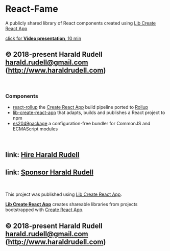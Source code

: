 # React-Fame

A publicly shared library of React components created using [Lib Create React App](https://github.com/haraldrudell/lib-create-react-app)

[click for **Video presentation**, 10 min](https://youtu.be/KVaOVjiH2SQ)


## © 2018-present Harald Rudell <harald.rudell@gmail.com> (http://www.haraldrudell.com)

&emsp;

### Components
* [react-rollup](https://github.com/haraldrudell/react-rollup.git) the [Create React App](https://github.com/facebook/create-react-app) build pipeline ported to [Rollup](https://rollupjs.org)
* [lib-create-react-app](https://github.com/haraldrudell/lib-create-react-app) that adapts, builds and publishes a React project to npm
* [es2049package](https://github.com/haraldrudell/ECMAScript2049/tree/master/workspace/packages/es2049package) a configuration-free bundler for CommonJS and ECMAScript modules

&emsp;

## link: [Hire Harald Rudell](https://hire.surge.sh/)

## link: [Sponsor Harald Rudell](https://www.gofundme.com/san-francisco-revenge-crime-victim/)

&emsp;

This project was published using [Lib Create React App](https://github.com/haraldrudell/lib-create-react-app).

**[Lib Create React App](https://github.com/haraldrudell/lib-create-react-app)** creates shareable libraries from projects bootstrapped with [Create React App](https://github.com/facebook/create-react-app).

## © 2018-present Harald Rudell <harald.rudell@gmail.com> (http://www.haraldrudell.com)
